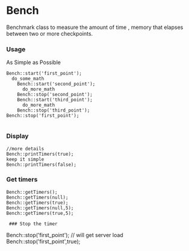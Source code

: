 # Bench
Benchmark class to measure the amount of time , memory   that elapses between two  or more checkpoints.
 ### Usage 

 As Simple as Possible

```
Bench::start('first_point');
  do_some_math
    Bench::start('second_point');
      do_more_math
    Bench::stop('second_point');
    Bench::start('third_point');
      do_more_math
    Bench::stop('third_point');
Bench::stop('first_point');
 
``` 
 ### Display 

```
//more details
Bench::printTimers(true);
keep it simple
Bench::printTimers(false);
``` 
 ### Get timers 

```
Bench::getTimers();
Bench::getTimers(null);
Bench::getTimers(true);
Bench::getTimers(null,5);
Bench::getTimers(true,5);
``` 
``` 
 ### Stop the timer 

```
Bench::stop('first_point');
// will get server  load
Bench::stop('first_point',true);

``` 
